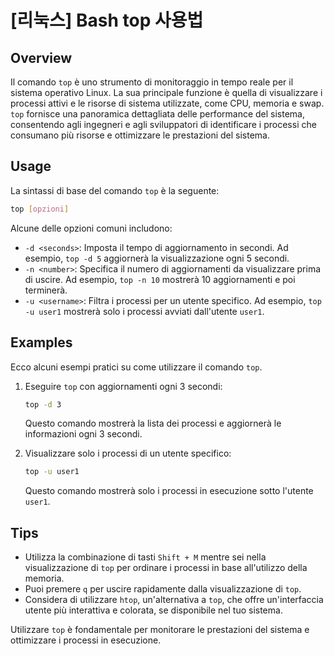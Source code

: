 # [리눅스] Bash top 사용법

## Overview
Il comando `top` è uno strumento di monitoraggio in tempo reale per il sistema operativo Linux. La sua principale funzione è quella di visualizzare i processi attivi e le risorse di sistema utilizzate, come CPU, memoria e swap. `top` fornisce una panoramica dettagliata delle performance del sistema, consentendo agli ingegneri e agli sviluppatori di identificare i processi che consumano più risorse e ottimizzare le prestazioni del sistema.

## Usage
La sintassi di base del comando `top` è la seguente:

```bash
top [opzioni]
```

Alcune delle opzioni comuni includono:

- `-d <seconds>`: Imposta il tempo di aggiornamento in secondi. Ad esempio, `top -d 5` aggiornerà la visualizzazione ogni 5 secondi.
- `-n <number>`: Specifica il numero di aggiornamenti da visualizzare prima di uscire. Ad esempio, `top -n 10` mostrerà 10 aggiornamenti e poi terminerà.
- `-u <username>`: Filtra i processi per un utente specifico. Ad esempio, `top -u user1` mostrerà solo i processi avviati dall'utente `user1`.

## Examples
Ecco alcuni esempi pratici su come utilizzare il comando `top`.

1. Eseguire `top` con aggiornamenti ogni 3 secondi:

   ```bash
   top -d 3
   ```

   Questo comando mostrerà la lista dei processi e aggiornerà le informazioni ogni 3 secondi.

2. Visualizzare solo i processi di un utente specifico:

   ```bash
   top -u user1
   ```

   Questo comando mostrerà solo i processi in esecuzione sotto l'utente `user1`.

## Tips
- Utilizza la combinazione di tasti `Shift + M` mentre sei nella visualizzazione di `top` per ordinare i processi in base all'utilizzo della memoria.
- Puoi premere `q` per uscire rapidamente dalla visualizzazione di `top`.
- Considera di utilizzare `htop`, un'alternativa a `top`, che offre un'interfaccia utente più interattiva e colorata, se disponibile nel tuo sistema.

Utilizzare `top` è fondamentale per monitorare le prestazioni del sistema e ottimizzare i processi in esecuzione.